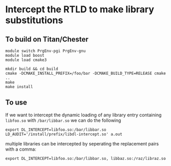 # Intercept the RTLD to make library substitutions

## To build on Titan/Chester
```
module switch PrgEnv-pgi PrgEnv-gnu
module load boost
module load cmake3

mkdir build && cd build
cmake -DCMAKE_INSTALL_PREFIX=/foo/bar -DCMAKE_BUILD_TYPE=RELEASE cmake ..
make
make install
```

## To use
If we want to intercept the dynamic loading of any library entry containing `libfoo.so` with `/bar/libbar.so` we can do the following
```
export DL_INTERCEPT=libfoo.so:/bar/libbar.so
LD_AUDIT='/install/prefix/libdl-intercept.so' a.out
```
multiple libraries can be intercepted by seperating the replacement pairs with a comma:
```
export DL_INTERCEPT=libfoo.so:/bar/libbar.so, libbaz.so:/raz/libraz.so
```

